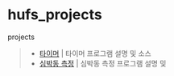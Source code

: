 # hufs_projects
projects

> - [타이머](./SystemProgramming) | 타이머 프로그램 설명 및 소스
> - [심박동 측정](./OperatingSystem) | 심박동 측정 프로그램 설명 및 
